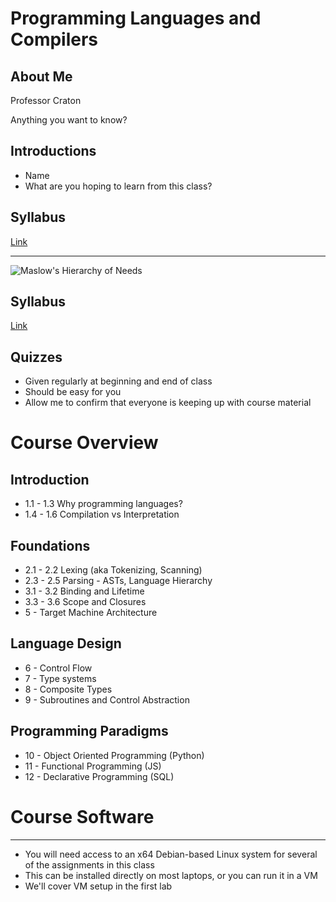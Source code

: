 Programming Languages and Compilers
===================================

About Me
--------

Professor Craton

Anything you want to know?


Introductions
-------------

- Name
- What are you hoping to learn from this class?

Syllabus
--------

[Link](https://cpsc2430-programming-languages.netlify.com/)

---

![Maslow's Hierarchy of Needs](https://upload.wikimedia.org/wikipedia/commons/thumb/3/33/MaslowsHierarchyOfNeeds.svg/640px-MaslowsHierarchyOfNeeds.svg.png)

Syllabus
--------

[Link](../syllabus.html)

Quizzes
-------

- Given regularly at beginning and end of class
- Should be easy for you
- Allow me to confirm that everyone is keeping up with course material

Course Overview
===============

Introduction
------------

- 1.1 - 1.3 Why programming languages?
- 1.4 - 1.6 Compilation vs Interpretation

Foundations
-----------

- 2.1 - 2.2 Lexing (aka Tokenizing, Scanning)
- 2.3 - 2.5 Parsing - ASTs, Language Hierarchy
- 3.1 - 3.2 Binding and Lifetime
- 3.3 - 3.6 Scope and Closures
- 5 - Target Machine Architecture

Language Design
---------------

- 6 - Control Flow
- 7 - Type systems
- 8 - Composite Types
- 9 - Subroutines and Control Abstraction

Programming Paradigms
---------------------

- 10 - Object Oriented Programming (Python)
- 11 - Functional Programming (JS)
- 12 - Declarative Programming (SQL)

Course Software
===============

---

- You will need access to an x64 Debian-based Linux system for several of the assignments in this class
- This can be installed directly on most laptops, or you can run it in a VM
- We'll cover VM setup in the first lab
